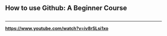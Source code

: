 ### <h2>How to use Github: A Beginner Course<h2>
  <hr>
  
  **https://www.youtube.com/watch?v=iv8rSLsi1xo**
